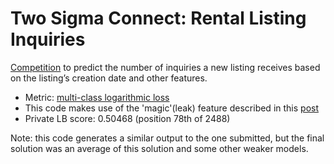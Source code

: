 # Two Sigma Connect: Rental Listing Inquiries

[Competition](https://www.kaggle.com/c/two-sigma-connect-rental-listing-inquiries) to predict the number of inquiries a new listing receives based on the listing’s creation date and other features.

- Metric: [multi-class logarithmic loss](https://www.kaggle.com/wiki/MultiClassLogLoss)
- This code makes use of the 'magic'(leak) feature described in this [post](https://www.kaggle.com/c/two-sigma-connect-rental-listing-inquiries/discussion/31870)
- Private LB score: 0.50468 (position 78th of 2488)

Note: this code generates a similar output to the one submitted, but the final solution was an average of this solution and some other weaker models.
